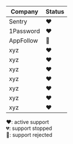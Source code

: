 Company | Status
------------ | -------------
Sentry | ❤️
1Password | ❤️
AppFollow | 🛑
xyz | ❤️
xyz | ❤️
xyz | ❤️
xyz | ❤️
xyz | ❤️
xyz | ❤️
xyz | ❤️

❤️: active support  
💔: support stopped  
🛑: support rejected  
